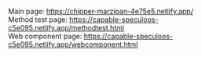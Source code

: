 Main page: https://chipper-marzipan-4e75e5.netlify.app/  
Method test page: https://capable-speculoos-c5e095.netlify.app/methodtest.html  
Web component page: https://capable-speculoos-c5e095.netlify.app/webcomponent.html  
